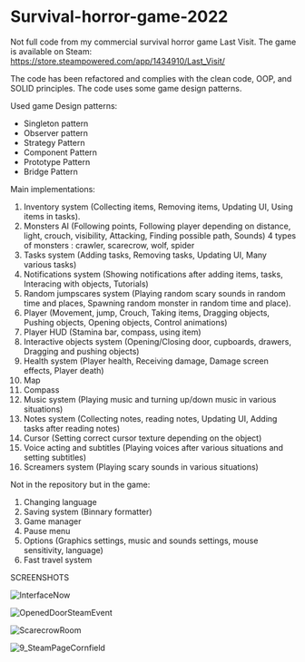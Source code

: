 # Survival-horror-game-2022
Not full code from my commercial survival horror game Last Visit. The game is available on Steam: https://store.steampowered.com/app/1434910/Last_Visit/

The code has been refactored and complies with the clean code, OOP, and SOLID principles. The code uses some game design patterns.

Used game Design patterns:

* Singleton pattern
* Observer pattern
* Strategy Pattern
* Component Pattern
* Prototype Pattern
* Bridge Pattern

Main implementations:

1. Inventory system (Collecting items, Removing items, Updating UI, Using items in tasks).
2. Monsters AI (Following points, Following player depending on distance, light, crouch, visibility, Attacking, Finding possible path, Sounds)
    4 types of monsters : crawler, scarecrow, wolf, spider
3. Tasks system (Adding tasks, Removing tasks, Updating UI, Many various tasks)
4. Notifications system (Showing notifications after adding items, tasks, Interacing with objects, Tutorials)
5. Random jumpscares system (Playing random scary sounds in random time and places, Spawning random monster in random time and place).
6. Player (Movement, jump, Crouch, Taking items, Dragging objects, Pushing objects, Opening objects, Control animations)
7. Player HUD (Stamina bar, compass, using item)
8. Interactive objects system (Opening/Closing door, cupboards, drawers, Dragging and pushing objects)
9. Health system (Player health, Receiving damage, Damage screen effects, Player death)
10. Map
11. Compass
12. Music system (Playing music and turning up/down music in various situations)
13. Notes system (Collecting notes, reading notes, Updating UI, Adding tasks after reading notes)
14. Cursor (Setting correct cursor texture depending on the object)
15. Voice acting and subtitles (Playing voices after various situations and setting subtitles)
16. Screamers system (Playing scary sounds in various situations)

Not in the repository but in the game:

1. Changing language
2. Saving system (Binnary formatter)
3. Game manager
4. Pause menu
5. Options (Graphics settings, music and sounds settings, mouse sensitivity, language)
6. Fast travel system

SCREENSHOTS

![InterfaceNow](https://github.com/pavrekgames/Survival-horror-game-2022/assets/105421661/811a471c-d764-40ce-9dcd-b3779c4144a5)

![OpenedDoorSteamEvent](https://github.com/pavrekgames/Survival-horror-game-2022/assets/105421661/f3025452-8787-4909-bf65-2200d1aef768)

![ScarecrowRoom](https://github.com/pavrekgames/Survival-horror-game-2022/assets/105421661/fee3988b-8c1a-4da2-95d8-d11bb0cff67f)

![9_SteamPageCornfield](https://github.com/pavrekgames/Survival-horror-game-2022/assets/105421661/164ef54e-c9eb-43b2-b7ee-b89a8eb9c3a4)


